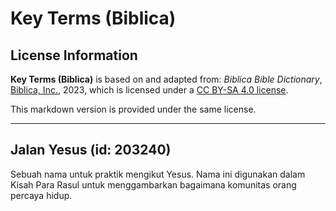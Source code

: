 # Key Terms (Biblica)

## License Information

**Key Terms (Biblica)** is based on and adapted from: _Biblica Bible Dictionary_, [Biblica, Inc.](https://www.biblica.com/), 2023, which is licensed under a [CC BY-SA 4.0 license](https://creativecommons.org/licenses/by-sa/4.0/legalcode.en).

This markdown version is provided under the same license.



--------------------------------

## Jalan Yesus (id: 203240)

Sebuah nama untuk praktik mengikut Yesus. Nama ini digunakan dalam Kisah Para Rasul untuk menggambarkan bagaimana komunitas orang percaya hidup.


